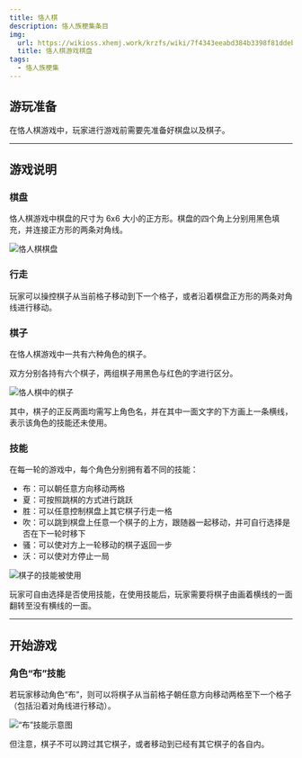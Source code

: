 ```yaml
---
title: 恪人棋
description: 恪人族梗集条目
img:
  url: https://wikioss.xhemj.work/krzfs/wiki/7f4343eeabd384b3398f81ddebb1c5d9.jpg
  title: 恪人棋游戏棋盘
tags:
  - 恪人族梗集
---
```


## 游玩准备

在恪人棋游戏中，玩家进行游戏前需要先准备好棋盘以及棋子。

---

## 游戏说明

### 棋盘

恪人棋游戏中棋盘的尺寸为 6x6 大小的正方形。棋盘的四个角上分别用黑色填充，并连接正方形的两条对角线。

![恪人棋棋盘](https://wikioss.xhemj.work/krzfs/wiki/4259d75130067d9f570bdcb1a84e7396.svg?1024x1024)

### 行走

玩家可以操控棋子从当前格子移动到下一个格子，或者沿着棋盘正方形的两条对角线进行移动。

### 棋子

在恪人棋游戏中一共有六种角色的棋子。

双方分别各持有六个棋子，两组棋子用黑色与红色的字进行区分。

![恪人棋中的棋子](https://wikioss.xhemj.work/krzfs/wiki/062b3b711e85b69f716fbb3a9f7084d0.svg?600x220)

其中，棋子的正反两面均需写上角色名，并在其中一面文字的下方画上一条横线，表示该角色的技能还未使用。

### 技能

在每一轮的游戏中，每个角色分别拥有着不同的技能：

- 布：可以朝任意方向移动两格
- 夏：可按照跳棋的方式进行跳跃
- 胜：可以任意控制棋盘上其它棋子行走一格
- 吹：可以跳到棋盘上任意一个棋子的上方，跟随器一起移动，并可自行选择是否在下一轮时移下
- 骚：可以使对方上一轮移动的棋子返回一步
- 沃：可以使对方停止一局

![棋子的技能被使用](https://wikioss.xhemj.work/krzfs/wiki/689e051ba50fde6f633725ab3b24205f.svg?300x103)

玩家可自由选择是否使用技能，在使用技能后，玩家需要将棋子由画着横线的一面翻转至没有横线的一面。

---

## 开始游戏

### 角色“布”技能

若玩家移动角色“布”，则可以将棋子从当前格子朝任意方向移动两格至下一个格子（包括沿着对角线进行移动）。

![“布”技能示意图](https://wikioss.xhemj.work/krzfs/wiki/15768c260d2693086da5121c92ece4d1.svg?1024x1024)

但注意，棋子不可以跨过其它棋子，或者移动到已经有其它棋子的各自内。
